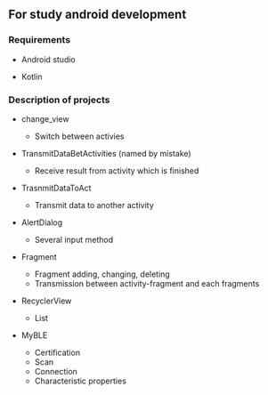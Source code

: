 ## For study android development

### Requirements

- Android studio

- Kotlin

### Description of projects

- change_view

  - Switch between activies

- TransmitDataBetActivities (named by mistake)

  - Receive result from activity which is finished

- TrasnmitDataToAct

  - Transmit data to another activity

- AlertDialog

  - Several input method

- Fragment

  - Fragment adding, changing, deleting
  - Transmission between activity-fragment and each fragments
- RecyclerView
  - List
- MyBLE
  - Certification
  - Scan
  - Connection
  - Characteristic properties

